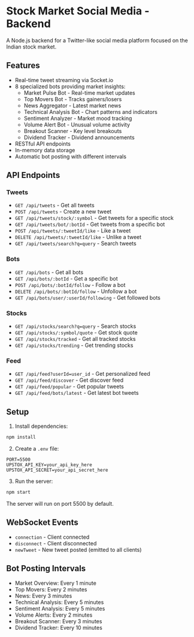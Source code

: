 # Stock Market Social Media - Backend

A Node.js backend for a Twitter-like social media platform focused on the Indian stock market.

## Features

- Real-time tweet streaming via Socket.io
- 8 specialized bots providing market insights:
  - Market Pulse Bot - Real-time market updates
  - Top Movers Bot - Tracks gainers/losers
  - News Aggregator - Latest market news
  - Technical Analysis Bot - Chart patterns and indicators
  - Sentiment Analyzer - Market mood tracking
  - Volume Alert Bot - Unusual volume activity
  - Breakout Scanner - Key level breakouts
  - Dividend Tracker - Dividend announcements
- RESTful API endpoints
- In-memory data storage
- Automatic bot posting with different intervals

## API Endpoints

### Tweets
- `GET /api/tweets` - Get all tweets
- `POST /api/tweets` - Create a new tweet
- `GET /api/tweets/stock/:symbol` - Get tweets for a specific stock
- `GET /api/tweets/bot/:botId` - Get tweets from a specific bot
- `POST /api/tweets/:tweetId/like` - Like a tweet
- `DELETE /api/tweets/:tweetId/like` - Unlike a tweet
- `GET /api/tweets/search?q=query` - Search tweets

### Bots
- `GET /api/bots` - Get all bots
- `GET /api/bots/:botId` - Get a specific bot
- `POST /api/bots/:botId/follow` - Follow a bot
- `DELETE /api/bots/:botId/follow` - Unfollow a bot
- `GET /api/bots/user/:userId/following` - Get followed bots

### Stocks
- `GET /api/stocks/search?q=query` - Search stocks
- `GET /api/stocks/:symbol/quote` - Get stock quote
- `GET /api/stocks/tracked` - Get all tracked stocks
- `GET /api/stocks/trending` - Get trending stocks

### Feed
- `GET /api/feed?userId=user_id` - Get personalized feed
- `GET /api/feed/discover` - Get discover feed
- `GET /api/feed/popular` - Get popular tweets
- `GET /api/feed/bots/latest` - Get latest bot tweets

## Setup

1. Install dependencies:
```bash
npm install
```

2. Create a `.env` file:
```
PORT=5500
UPSTOX_API_KEY=your_api_key_here
UPSTOX_API_SECRET=your_api_secret_here
```

3. Run the server:
```bash
npm start
```

The server will run on port 5500 by default.

## WebSocket Events

- `connection` - Client connected
- `disconnect` - Client disconnected
- `newTweet` - New tweet posted (emitted to all clients)

## Bot Posting Intervals

- Market Overview: Every 1 minute
- Top Movers: Every 2 minutes
- News: Every 3 minutes
- Technical Analysis: Every 5 minutes
- Sentiment Analysis: Every 5 minutes
- Volume Alerts: Every 2 minutes
- Breakout Scanner: Every 3 minutes
- Dividend Tracker: Every 10 minutes 
